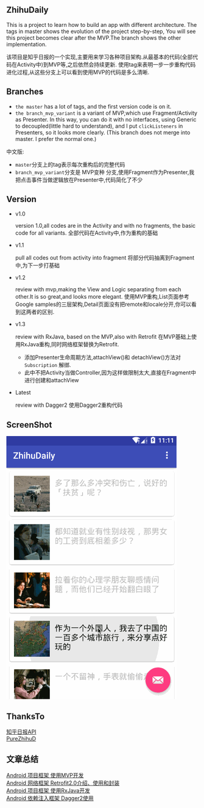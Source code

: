 ## ZhihuDaily
This is a project to learn how to build an app with different architecture.
The tags in master shows the evolution of the project step-by-step, You will see this project becomes clear after the MVP.The branch shows the other implementation.

该项目是知乎日报的一个实现,主要用来学习各种项目架构.从最基本的代码(全部代码在Activity中)到MVP等,之后依然会持续更新.
使用tag来表明一步一步重构代码进化过程,从这些分支上可以看到使用MVP的代码是多么清晰.


## Branches
- `the master` has a lot of tags, and the first version code is on it.
- `the branch_mvp_variant` is a variant of MVP,which use Fragment/Activity as Presenter. In this way, you can do it with no interfaces, using Generic to decoupled(little hard to understand), and I put `clickListeners` in Presenters, so it looks more clearly. (This branch does not merge into master. I prefer the normal one.)

中文版:

- `master`分支上的tag表示每次重构后的完整代码
- `branch_mvp_variant`分支是 MVP变种 分支,使用Fragment作为Presenter,我把点击事件当做逻辑放在Presenter中,代码简化了不少

## Version
- v1.0

    version 1.0,all codes are in the Activity and with no fragments, the basic code for all variants.
    全部代码在Activity中,作为重构的基础

- v1.1

    pull all codes out from activity into fragment
    将部分代码抽离到Fragment中,为下一步打基础

- v1.2

    review with mvp,making the View and Logic separating from each other.It is so great,and looks more elegant.
    使用MVP重构,List页面参考Google samples的三层架构,Detail页面没有把remote和locale分开,你可以看到这两者的区别.

- v1.3

    review with RxJava, based on the MVP,also with Retrofit
    在MVP基础上使用RxJava重构,同时网络框架替换为Retrofit.

     - 添加Presenter生命周期方法,attachView()和 detachView()方法对 `Subscription` 解绑.
     - 此中不把Activity当做Controller,因为这样做限制太大,直接在Fragment中进行创建和attachView

- Latest

    review with Dagger2
    使用Dagger2重构代码

## ScreenShot
![ZhihuDaily](images/daily.gif "Gif Example")

## ThanksTo
[知乎日报API](https://github.com/izzyleung/ZhihuDailyPurify/wiki/%E7%9F%A5%E4%B9%8E%E6%97%A5%E6%8A%A5-API-%E5%88%86%E6%9E%90)<br>
[PureZhihuD](https://github.com/laucherish/PureZhihuD)

## 文章总结
[Android 项目框架 使用MVP开发](http://blog.csdn.net/u014099894/article/details/51388170)<br>
[Android 网络框架 Retrofit2.0介绍、使用和封装](http://blog.csdn.net/u014099894/article/details/51441462)<br>
[Android 项目框架 使用RxJava开发](http://blog.csdn.net/u014099894/article/details/51621858)<br>
[Android 依赖注入框架 Dagger2使用](http://blog.csdn.net/u014099894/article/details/51675362)<br>
